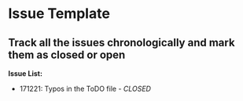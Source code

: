 # Issue Template

## Track all the issues chronologically and mark them as closed or open


**Issue List:**

- 171221: Typos in the ToDO file - *CLOSED*
